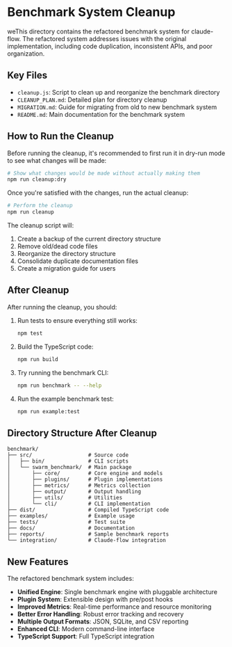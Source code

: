 # Benchmark System Cleanup

weThis directory contains the refactored benchmark system for claude-flow. The refactored system addresses issues with the original implementation, including code duplication, inconsistent APIs, and poor organization.

## Key Files

- `cleanup.js`: Script to clean up and reorganize the benchmark directory
- `CLEANUP_PLAN.md`: Detailed plan for directory cleanup
- `MIGRATION.md`: Guide for migrating from old to new benchmark system
- `README.md`: Main documentation for the benchmark system

## How to Run the Cleanup

Before running the cleanup, it's recommended to first run it in dry-run mode to see what changes will be made:

```bash
# Show what changes would be made without actually making them
npm run cleanup:dry
```

Once you're satisfied with the changes, run the actual cleanup:

```bash
# Perform the cleanup
npm run cleanup
```

The cleanup script will:

1. Create a backup of the current directory structure
2. Remove old/dead code files
3. Reorganize the directory structure
4. Consolidate duplicate documentation files
5. Create a migration guide for users

## After Cleanup

After running the cleanup, you should:

1. Run tests to ensure everything still works:
   ```bash
   npm test
   ```

2. Build the TypeScript code:
   ```bash
   npm run build
   ```

3. Try running the benchmark CLI:
   ```bash
   npm run benchmark -- --help
   ```

4. Run the example benchmark test:
   ```bash
   npm run example:test
   ```

## Directory Structure After Cleanup

```
benchmark/
├── src/                  # Source code
│   ├── bin/              # CLI scripts
│   └── swarm_benchmark/  # Main package
│       ├── core/         # Core engine and models
│       ├── plugins/      # Plugin implementations
│       ├── metrics/      # Metrics collection
│       ├── output/       # Output handling
│       ├── utils/        # Utilities
│       └── cli/          # CLI implementation
├── dist/                 # Compiled TypeScript code
├── examples/             # Example usage
├── tests/                # Test suite
├── docs/                 # Documentation
├── reports/              # Sample benchmark reports
└── integration/          # Claude-flow integration
```

## New Features

The refactored benchmark system includes:

- **Unified Engine**: Single benchmark engine with pluggable architecture
- **Plugin System**: Extensible design with pre/post hooks
- **Improved Metrics**: Real-time performance and resource monitoring
- **Better Error Handling**: Robust error tracking and recovery
- **Multiple Output Formats**: JSON, SQLite, and CSV reporting
- **Enhanced CLI**: Modern command-line interface
- **TypeScript Support**: Full TypeScript integration